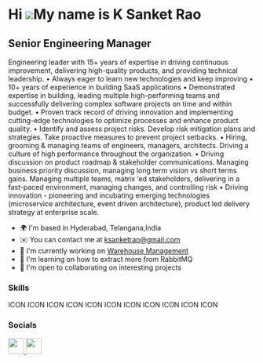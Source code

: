 Hi ![](https://user-images.githubusercontent.com/18350557/176309783-0785949b-9127-417c-8b55-ab5a4333674e.gif)My name is K Sanket Rao
====================================================================================================================================

Senior Engineering Manager
--------------------------

Engineering leader with 15+ years of expertise in driving continuous improvement, delivering high-quality products, and providing technical leadership. • Always eager to learn new technologies and keep improving • 10+ years of experience in building SaaS applications • Demonstrated expertise in building, leading multiple high-performing teams and successfully delivering complex software projects on time and within budget. • Proven track record of driving innovation and implementing cutting-edge technologies to optimize processes and enhance product quality. • Identify and assess project risks. Develop risk mitigation plans and strategies. Take proactive measures to prevent project setbacks. • Hiring, grooming & managing teams of engineers, managers, architects. Driving a culture of high performance throughout the organization. • Driving discussion on product roadmap & stakeholder communications. Managing business priority discussion, managing long term vision vs short terms gains. Managing multiple teams, matrix ‘ed stakeholders, delivering in a fast-paced environment, managing changes, and controlling risk • Driving innovation - pioneering and incubating emerging technologies (microservice architecture, event driven architecture), product led delivery strategy at enterprise scale.

* 🌍  I'm based in Hyderabad, Telangana,India
* ✉️  You can contact me at [ksanketrao@gmail.com](mailto:ksanketrao@gmail.com)
* 🚀  I'm currently working on [Warehouse Management](http://www.linkedin.com/in/k-sanket-rao)
* 🧠  I'm learning on how to extract more from RabbitMQ
* 🤝  I'm open to collaborating on interesting projects

### Skills

<p align="left">
ICON ICON ICON ICON ICON ICON ICON ICON ICON ICON ICON
</p>

### Socials

<p align="left"> <a href="https://www.github.com/ksanketrao" target="_blank" rel="noreferrer"> <picture> <source media="(prefers-color-scheme: dark)" srcset="https://raw.githubusercontent.com/danielcranney/readme-generator/main/public/icons/socials/github-dark.svg" /> <source media="(prefers-color-scheme: light)" srcset="https://raw.githubusercontent.com/danielcranney/readme-generator/main/public/icons/socials/github.svg" /> <img src="https://raw.githubusercontent.com/danielcranney/readme-generator/main/public/icons/socials/github.svg" width="32" height="32" /> </picture> </a> <a href="https://www.linkedin.com/in/k-sanket-rao" target="_blank" rel="noreferrer"> <picture> <source media="(prefers-color-scheme: dark)" srcset="undefined" /> <source media="(prefers-color-scheme: light)" srcset="https://raw.githubusercontent.com/danielcranney/readme-generator/main/public/icons/socials/linkedin.svg" /> <img src="https://raw.githubusercontent.com/danielcranney/readme-generator/main/public/icons/socials/linkedin.svg" width="32" height="32" /> </picture> </a></p>
